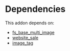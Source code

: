 # Dependencies

This addon depends on:

- [fs_base_multi_image](https://github.com/bringout/oca-storage)
- [website_sale](https://github.com/bringout/oca-ocb-sale/tree/681dc8d5fff638cb0862a34e48091a2098d091f8/odoo-bringout-oca-ocb-website_sale)
- [image_tag](https://github.com/bringout/oca-storage)
